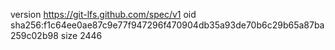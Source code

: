 version https://git-lfs.github.com/spec/v1
oid sha256:f1c64ee0ae87c9e77f947296f470904db35a93de70b6c29b65a87ba259c02b98
size 2446
